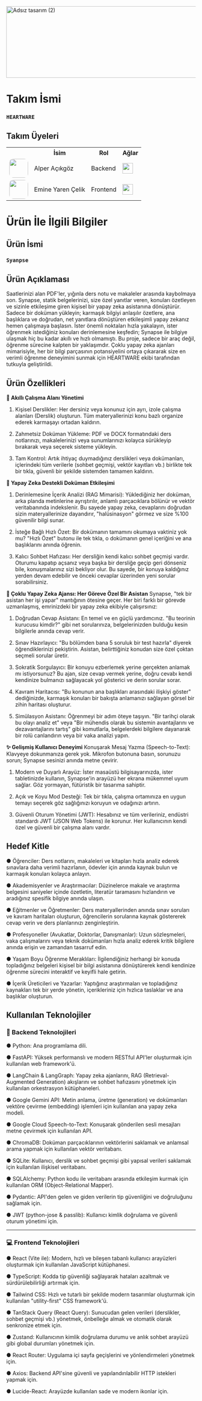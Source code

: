 

<img width="1024" height="190" alt="Adsız tasarım (2)" src="https://github.com/user-attachments/assets/bbf567c1-025a-48a3-a691-cb729a47c2a2" />








# Takım İsmi


### **`HEARTWARE`**

## Takım Üyeleri


<table>
  <tr>
    <th></th>
    <th>İsim</th>
    <th>Rol</th>
    <th>Ağlar</th>
  </tr>
  <tr>
    <td>
      <img src="assets/alper.jpg" width="50" height="50" style="border-radius:10px;" />
    </td>
    <td>Alper Açıkgöz</td>
    <td>Backend</td>
    <td>
      <a href="https://www.linkedin.com/in/alper-açıkgöz-ceng0101" target="_blank">
        <img src="https://cdn.jsdelivr.net/gh/devicons/devicon/icons/linkedin/linkedin-original.svg" width="28" height="28" />
      </a>
    </td>
  </tr>
  <tr>
    <td>
      <img src="assets/yaren.jpg" width="50" height="50" style="border-radius:10px;" />
    </td>
    <td>Emine Yaren Çelik</td>
    <td>Frontend</td>
    <td>
      <a href="https://www.linkedin.com/in/emine-yaren-celik-815802296/" target="_blank">
        <img src="https://cdn.jsdelivr.net/gh/devicons/devicon/icons/linkedin/linkedin-original.svg" width="28" height="28" />
      </a>
    </td>
  </tr>
</table>

# Ürün İle İlgili Bilgiler

## Ürün İsmi

### **`Syanpse`**

## Ürün Açıklaması

Saatlerinizi alan PDF'ler, yığınla ders notu ve makaleler arasında kaybolmaya son. Synapse, statik belgelerinizi, size özel yanıtlar veren, konuları özetleyen ve sizinle etkileşime giren kişisel bir yapay zeka asistanına dönüştürür. Sadece bir doküman yükleyin; karmaşık bilgiyi anlaşılır özetlere, ana başlıklara ve doğrudan, net yanıtlara dönüştüren etkileşimli yapay zekanız hemen çalışmaya başlasın. İster önemli noktaları hızla yakalayın, ister öğrenmek istediğiniz konuları derinlemesine keşfedin; Synapse ile bilgiye ulaşmak hiç bu kadar akıllı ve hızlı olmamıştı.
Bu proje, sadece bir araç değil, öğrenme sürecine kalpten bir yaklaşımdır. Çoklu yapay zeka ajanları mimarisiyle, her bir bilgi parçasının potansiyelini ortaya çıkararak size en verimli öğrenme deneyimini sunmak için HEARTWARE ekibi tarafından tutkuyla geliştirildi.

## Ürün Özellikleri

**🧠 Akıllı Çalışma Alanı Yönetimi**

1. Kişisel Derslikler: Her dersiniz veya konunuz için ayrı, izole çalışma alanları (Derslik) oluşturun. Tüm materyallerinizi konu bazlı organize ederek karmaşayı ortadan kaldırın.

2. Zahmetsiz Doküman Yükleme: PDF ve DOCX formatındaki ders notlarınızı, makalelerinizi veya sunumlarınızı kolayca sürükleyip bırakarak veya seçerek sisteme yükleyin.

3. Tam Kontrol: Artık ihtiyaç duymadığınız derslikleri veya dokümanları, içlerindeki tüm verilerle (sohbet geçmişi, vektör kayıtları vb.) birlikte tek bir tıkla, güvenli bir şekilde sistemden tamamen kaldırın.

**🚀 Yapay Zeka Destekli Doküman Etkileşimi**

1. Derinlemesine İçerik Analizi (RAG Mimarisi): Yüklediğiniz her doküman, arka planda metinlerine ayrıştırılır, anlamlı parçacıklara bölünür ve vektör veritabanında indekslenir. Bu sayede yapay zeka, cevaplarını doğrudan sizin materyallerinize dayandırır, "halüsinasyon" görmez ve size %100 güvenilir bilgi sunar.

2. İsteğe Bağlı Hızlı Özet: Bir dokümanın tamamını okumaya vaktiniz yok mu? "Hızlı Özet" butonu ile tek tıkla, o dokümanın genel içeriğini ve ana başlıklarını anında öğrenin.

3. Kalıcı Sohbet Hafızası: Her dersliğin kendi kalıcı sohbet geçmişi vardır. Oturumu kapatıp açsanız veya başka bir dersliğe geçip geri dönseniz bile, konuşmalarınız sizi bekliyor olur. Bu sayede, bir konuya kaldığınız yerden devam edebilir ve önceki cevaplar üzerinden yeni sorular sorabilirsiniz.

**🤖 Çoklu Yapay Zeka Ajansı: Her Göreve Özel Bir Asistan**
Synapse, "tek bir asistan her işi yapar" mantığının ötesine geçer. Her biri farklı bir görevde uzmanlaşmış, emrinizdeki bir yapay zeka ekibiyle çalışırsınız:

1. Doğrudan Cevap Asistanı: En temel ve en güçlü yardımcınız. "Bu teorinin kurucusu kimdir?" gibi net sorularınıza, belgelerinizden bulduğu kesin bilgilerle anında cevap verir.

2. Sınav Hazırlayıcı: "Bu bölümden bana 5 soruluk bir test hazırla" diyerek öğrendiklerinizi pekiştirin. Asistan, belirttiğiniz konudan size özel çoktan seçmeli sorular üretir.

3. Sokratik Sorgulayıcı: Bir konuyu ezberlemek yerine gerçekten anlamak mı istiyorsunuz? Bu ajan, size cevap vermek yerine, doğru cevabı kendi kendinize bulmanızı sağlayacak yol gösterici ve derin sorular sorar.

4. Kavram Haritacısı: "Bu konunun ana başlıkları arasındaki ilişkiyi göster" dediğinizde, karmaşık konuları bir bakışta anlamanızı sağlayan görsel bir zihin haritası oluşturur.

5. Simülasyon Asistanı: Öğrenmeyi bir adım öteye taşıyın. "Bir tarihçi olarak bu olayı analiz et" veya "Bir mühendis olarak bu sistemin avantajlarını ve dezavantajlarını tartış" gibi komutlarla, belgelerdeki bilgilere dayanarak bir rolü canlandırın veya bir vaka analizi yapın.

**✨ Gelişmiş Kullanıcı Deneyimi**
Konuşarak Mesaj Yazma (Speech-to-Text): Klavyeye dokunmanıza gerek yok. Mikrofon butonuna basın, sorunuzu sorun; Synapse sesinizi anında metne çevirir.

1. Modern ve Duyarlı Arayüz: İster masaüstü bilgisayarınızda, ister tabletinizde kullanın, Synapse'in arayüzü her ekrana mükemmel uyum sağlar. Göz yormayan, fütüristik bir tasarıma sahiptir.

2. Açık ve Koyu Mod Desteği: Tek bir tıkla, çalışma ortamınıza en uygun temayı seçerek göz sağlığınızı koruyun ve odağınızı artırın.

3. Güvenli Oturum Yönetimi (JWT): Hesabınız ve tüm verileriniz, endüstri standardı JWT (JSON Web Tokens) ile korunur. Her kullanıcının kendi özel ve güvenli bir çalışma alanı vardır.

## Hedef Kitle

● Öğrenciler: Ders notlarını, makaleleri ve kitapları hızla analiz ederek sınavlara daha verimli hazırlanın, ödevler için anında kaynak bulun ve karmaşık konuları kolayca anlayın.

● Akademisyenler ve Araştırmacılar: Düzinelerce makale ve araştırma belgesini saniyeler içinde özetletin, literatür taramasını hızlandırın ve aradığınız spesifik bilgiye anında ulaşın.

● Eğitmenler ve Öğretmenler: Ders materyallerinden anında sınav soruları ve kavram haritaları oluşturun, öğrencilerin sorularına kaynak göstererek cevap verin ve ders planlarınızı zenginleştirin.

● Profesyoneller (Avukatlar, Doktorlar, Danışmanlar): Uzun sözleşmeleri, vaka çalışmalarını veya teknik dokümanları hızla analiz ederek kritik bilgilere anında erişin ve zamandan tasarruf edin.

● Yaşam Boyu Öğrenme Meraklıları: İlgilendiğiniz herhangi bir konuda topladığınız belgeleri kişisel bir bilgi asistanına dönüştürerek kendi kendinize öğrenme sürecini interaktif ve keyifli hale getirin.

● İçerik Üreticileri ve Yazarlar: Yaptığınız araştırmaları ve topladığınız kaynakları tek bir yerde yönetin, içerikleriniz için hızlıca taslaklar ve ana başlıklar oluşturun.

## Kullanılan Teknolojiler

### 🚀 Backend Teknolojileri

● Python: Ana programlama dili.

● FastAPI: Yüksek performanslı ve modern RESTful API'ler oluşturmak için kullanılan web framework'ü.

● LangChain & LangGraph: Yapay zeka ajanlarını, RAG (Retrieval-Augmented Generation) akışlarını ve sohbet hafızasını yönetmek için kullanılan orkestrasyon kütüphaneleri.

● Google Gemini API: Metin anlama, üretme (generation) ve dokümanları vektöre çevirme (embedding) işlemleri için kullanılan ana yapay zeka modeli.

● Google Cloud Speech-to-Text: Konuşarak gönderilen sesli mesajları metne çevirmek için kullanılan API.

● ChromaDB: Doküman parçacıklarının vektörlerini saklamak ve anlamsal arama yapmak için kullanılan vektör veritabanı.

● SQLite: Kullanıcı, derslik ve sohbet geçmişi gibi yapısal verileri saklamak için kullanılan ilişkisel veritabanı.

● SQLAlchemy: Python kodu ile veritabanı arasında etkileşim kurmak için kullanılan ORM (Object-Relational Mapper).

● Pydantic: API'den gelen ve giden verilerin tip güvenliğini ve doğruluğunu sağlamak için.

● JWT (python-jose & passlib): Kullanıcı kimlik doğrulama ve güvenli oturum yönetimi için.

---

### 💻 Frontend Teknolojileri

● React (Vite ile): Modern, hızlı ve bileşen tabanlı kullanıcı arayüzleri oluşturmak için kullanılan JavaScript kütüphanesi.

● TypeScript: Kodda tip güvenliği sağlayarak hataları azaltmak ve sürdürülebilirliği artırmak için.

● Tailwind CSS: Hızlı ve tutarlı bir şekilde modern tasarımlar oluşturmak için kullanılan "utility-first" CSS framework'ü.

● TanStack Query (React Query): Sunucudan gelen verileri (derslikler, sohbet geçmişi vb.) yönetmek, önbelleğe almak ve otomatik olarak senkronize etmek için.

● Zustand: Kullanıcının kimlik doğrulama durumu ve anlık sohbet arayüzü gibi global durumları yönetmek için.

● React Router: Uygulama içi sayfa geçişlerini ve yönlendirmeleri yönetmek için.

● Axios: Backend API'sine güvenli ve yapılandırılabilir HTTP istekleri yapmak için.

● Lucide-React: Arayüzde kullanılan sade ve modern ikonlar için.





















